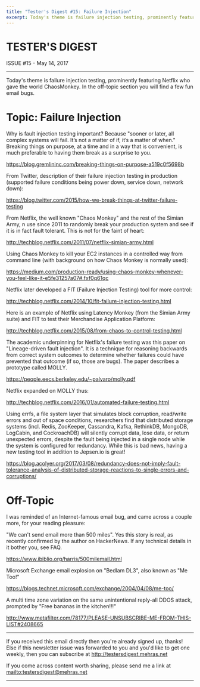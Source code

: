```yaml
---
title: "Tester's Digest #15: Failure Injection"
excerpt: Today's theme is failure injection testing, prominently featuring Netflix who gave the world ChaosMonkey. In the off-topic section you will find a few fun email bugs.
---
```


TESTER'S DIGEST
===============
ISSUE #15 - May 14, 2017

---

Today's theme is failure injection testing, prominently featuring Netflix who gave the world ChaosMonkey. In the off-topic section you will find a few fun email bugs.

Topic: Failure Injection
========================

Why is fault injection testing important? Because "sooner or later, all complex systems will fail. It’s not a matter of if, it’s a matter of when." Breaking things on purpose, at a time and in a way that is convenient, is much preferable to having them break as a surprise to you.

<https://blog.gremlininc.com/breaking-things-on-purpose-a519c0f5698b>

From Twitter, description of their failure injection testing in production
(supported failure conditions being power down, service down, network down):

<https://blog.twitter.com/2015/how-we-break-things-at-twitter-failure-testing>

From Netflix, the well known "Chaos Monkey" and the rest of the Simian Army,
n use since 2011 to randomly break your production system and see if it is in fact
fault tolerant. This is not for the faint of heart:

<http://techblog.netflix.com/2011/07/netflix-simian-army.html>

Using Chaos Monkey to kill your EC2 instances in a controlled way from command line (with background on how Chaos Monkey is normally used):

<https://medium.com/production-ready/using-chaos-monkey-whenever-you-feel-like-it-e5fe31257a07#.fxf0q61qc>

Netflix later developed a FIT (Failure Injection Testing) tool for more control:

<http://techblog.netflix.com/2014/10/fit-failure-injection-testing.html>

Here is an example of Netflix using Latency Monkey (from the Simian Army suite)
and FIT to test their Merchandise Application Platform:

<http://techblog.netflix.com/2015/08/from-chaos-to-control-testing.html>

The academic underpinning for Netflix's failure testing was this paper on "Lineage-driven fault injection". It is a technique for reasoning backwards from correct system outcomes to determine whether failures could have prevented that outcome (if so, those are bugs). The paper describes a prototype called MOLLY.

<https://people.eecs.berkeley.edu/~palvaro/molly.pdf>

Netflix expanded on MOLLY thus:

<http://techblog.netflix.com/2016/01/automated-failure-testing.html>

Using errfs, a file system layer that simulates block corruption, read/write errors and out of space conditions, researchers find that distributed storage systems (incl. Redis, ZooKeeper, Cassandra, Kafka, RethinkDB, MongoDB, LogCabin, and CockroachDB) will silently corrupt data, lose data, or return unexpected errors, despite the fault being injected in a single node while the system is configured for redundancy. While this is bad news, having a new testing tool in addition to Jepsen.io is great!

<https://blog.acolyer.org/2017/03/08/redundancy-does-not-imply-fault-tolerance-analysis-of-distributed-storage-reactions-to-single-errors-and-corruptions/>

Off-Topic
=========

I was reminded of an Internet-famous email bug, and came across a couple more, for your reading pleasure:

"We can't send email more than 500 miles". Yes this story is real, as recently confirmed by the author on HackerNews. If any technical details in it bother you, see FAQ.

<https://www.ibiblio.org/harris/500milemail.html>

Microsoft Exchange email explosion on "Bedlam DL3", also known as "Me Too!"

<https://blogs.technet.microsoft.com/exchange/2004/04/08/me-too/>

A multi time zone variation on the same unintentional reply-all DDOS attack, prompted by "Free bananas in the kitchen!!!"

<http://www.metafilter.com/78177/PLEASE-UNSUBSCRIBE-ME-FROM-THIS-LIST#2408665>

---

If you received this email directly then you're already signed up, thanks! Else
if this newsletter issue was forwarded to you and you'd like to get one weekly,
then you can subscribe at <http://testersdigest.mehras.net>

If you come across content worth sharing, please send me a link at
<mailto:testersdigest@mehras.net>

---
